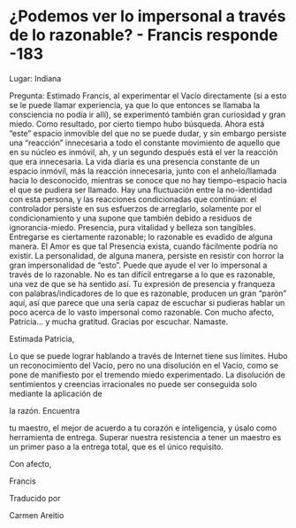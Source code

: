 # ¿Podemos ver lo impersonal a través de lo razonable? - Francis responde -183

Lugar: Indiana

Pregunta: Estimado Francis, al experimentar el Vacío directamente (si a esto se le puede llamar experiencia, ya que lo que entonces se llamaba la consciencia no podía ir allí), se experimentó también gran curiosidad y gran miedo. Como resultado, por cierto tiempo hubo búsqueda. Ahora está “este” espacio inmovible del que no se puede dudar, y sin embargo persiste una “reacción” innecesaria a todo el constante movimiento de aquello que en su núcleo es inmóvil, ah, y un segundo después está el ver la reacción que era innecesaria. La vida diaria es una presencia constante de un espacio inmóvil, más la reacción innecesaria, junto con el anhelo/llamada hacia lo desconocido, mientras se conoce que no hay tiempo-espacio hacia el que se pudiera ser llamado. Hay una fluctuación entre la no-identidad con esta persona, y las reacciones condicionadas que continúan: el controlador persiste en sus esfuerzos de arreglarlo, solamente por el condicionamiento y una supone que también debido a residuos de ignorancia-miedo. Presencia, pura vitalidad y belleza son tangibles. Entregarse es ciertamente razonable; lo razonable es evadido de alguna manera. El Amor es que tal Presencia exista, cuando fácilmente podría no existir. La personalidad, de alguna manera, persiste en resistir con horror la gran impersonalidad de “esto”. Puede que ayude el ver lo impersonal a través de lo razonable. No es tan difícil entregarse a lo que es razonable, una vez de que se ha sentido así. Tu expresión de presencia y franqueza con palabras/indicadores de lo que es razonable, producen un gran “parón” aquí, así que parece que una sería capaz de escuchar si pudieras hablar un poco acerca de lo vasto impersonal como razonable. Con mucho afecto, Patricia… y mucha gratitud. Gracias por escuchar. Namaste.

Estimada Patricia,

Lo que se puede lograr hablando a través de Internet tiene sus límites. Hubo un reconocimiento del Vacío, pero no una disolución en el Vacío, como se pone de manifiesto por el tremendo miedo experimentado. La disolución de sentimientos y creencias irracionales no puede ser conseguida solo mediante la aplicación de

la razón. Encuentra

tu maestro, el mejor de acuerdo a tu corazón e inteligencia, y úsalo como herramienta de entrega. Superar nuestra resistencia a tener un maestro es un primer paso a la entrega total, que es el único requisito.

Con afecto, 

Francis 

Traducido por 

Carmen Areitio

